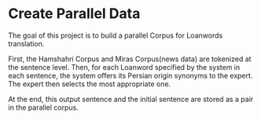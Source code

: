 # Create Parallel Data
The goal of this project is to build a parallel Corpus for Loanwords translation.

First, the Hamshahri Corpus and Miras Corpus(news data) are tokenized at the sentence level.
Then, for each Loanword specified by the system in each sentence, the system offers its Persian origin synonyms to the expert.
The expert then selects the most appropriate one. 

At the end, this output sentence and the initial sentence are stored as a pair in the parallel corpus.
